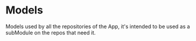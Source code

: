 # Models

Models used by all the repositories of the App, it's intended to be used as a subModule on the repos that need it.
